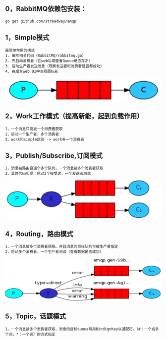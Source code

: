 ## 0，RabbitMQ依赖包安装：
    go get github.com/streadway/amqp
## 1，Simple模式
    最简单常用的模式
    1. 编写相关代码（RabbitMQ/rabbitmq.go）
    2. 先启动消费者（在web后端查看Queue是否存才）
    3. 启动生产者发送消息（观察发送者和消费者是否都成功）
    4. 在后台web UI中查看图标新
  ![Image text](images/003-rabbitmq-mode-simple.png)
## 2，Work工作模式（提高新能，起到负载作用）
    1，一个消息只能被一个消费者获取
    2，启动一个生产者，多个消费者
    3，work和simple区别 -> work多一个消费者
## 3，Publish/Subscribe,订阅模式
    1，消息被路由投递个多个队列，一个消息被多个消费者获取
    2，具体代码实现：启动2个接受这，一个发送者测试
  ![Image text](images/004-rabitmq-subscribe-mode.png)
## 4，Routing，路由模式
    1，一个消息被多个消费者获取。并且消息的目标队列可被生产者指定
    2，启动多个消费者，一个生产者测试（查看数据是否成功）
   ![Image text](images/005-routing-mode.png)
## 5，Topic，话题模式
    1，一个消息被多个消费者获取，消息的目标queue可用BindignKey以通配符，（#：一个或多个词，*：一个词）的方式指定
    